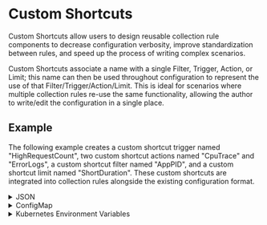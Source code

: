 # Custom Shortcuts

Custom Shortcuts allow users to design reusable collection rule components to decrease configuration verbosity, improve standardization between rules, and speed up the process of writing complex scenarios.

Custom Shortcuts associate a name with a single Filter, Trigger, Action, or Limit; this name can then be used throughout configuration to represent the use of that Filter/Trigger/Action/Limit. This is ideal for scenarios where multiple collection rules re-use the same functionality, allowing the author to write/edit the configuration in a single place.

## Example

The following example creates a custom shortcut trigger named "HighRequestCount", two custom shortcut actions named "CpuTrace" and "ErrorLogs", a custom shortcut filter named "AppPID", and a custom shortcut limit named "ShortDuration". These custom shortcuts are integrated into collection rules alongside the existing configuration format.

<details>
  <summary>JSON</summary>

  ```json
  {
    "CustomShortcuts": {
      "Actions": {
        "CPUTrace": {
          "Type": "CollectTrace",
          "Settings": {
            "Egress": "artifacts",
            "SlidingWindowDuration": "00:00:15",
            "Profile": "Cpu"
          }
        },
        "ErrorLogs": {
          "Type": "CollectLogs",
          "Settings": {
            "Egress": "artifacts",
            "DefaultLevel": "Error",
            "UseAppFilters": false,
            "Duration": "00:01:00"
          }
        }
      },
      "Triggers": {
        "HighRequestCount": {
          "Type": "AspNetRequestCount",
          "Settings": {
            "RequestCount": 10,
            "SlidingWindowDuration": "00:01:00"
          }
        }
      },
      "Filters": {
        "AppPID": {
          "Key": "ProcessId",
          "Value": "12345",
          "MatchType": "Exact"
        }
      },
      "Limits": {
        "ShortDuration": {
          "RuleDuration": "00:05:00",
          "ActionCount": "1",
          "ActionCountSlidingWindowDuration": "00:00:30"
        }
      }
    },
    ...
    "CollectionRules": {
      "LogAndDumpWhenHighRequestCount": {
        "Trigger": "HighRequestCount",
        "Actions": [
          "ErrorLogs",
          {
            "Type": "CollectDump",
            "Settings": {
              "Egress": "artifacts",
              "Type": "Full"
            }
          }
        ],
        "Filters": [
          "AppPID"
        ],
        "Limits": "ShortDuration"  
      }
    },
    "TraceWhenHighCPU": {
      "Trigger": {
        "Type": "EventCounter",
        "Settings": {
          "ProviderName": "System.Runtime",
          "CounterName": "cpu-usage",
          "GreaterThan": 60,
          "SlidingWindowDuration": "00:00:10"
        }
      },
      "Actions": [
        "CPUTrace"
      ],
      "Filters": [
        {
          "ProcessName": "MyProcess"
        }
      ]
    }
  }
  ```
</details>

<details>
  <summary>ConfigMap</summary>
  
  ```yaml

  ```
</details>

<details>
  <summary>Kubernetes Environment Variables</summary>
  
  ```yaml

  ```
</details>
